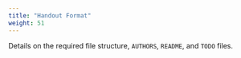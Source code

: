 ```yaml
---
title: "Handout Format"
weight: 51
---
```


Details on the required file structure, `AUTHORS`, `README`, and `TODO` files. 